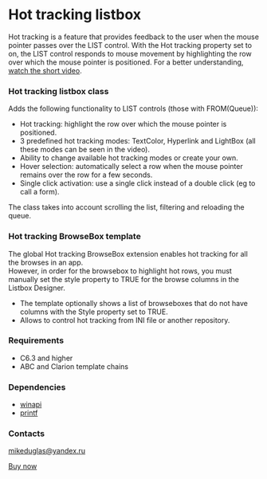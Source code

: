 # Hot tracking listbox

Hot tracking is a feature that provides feedback to the user when the mouse pointer passes over the LIST control. With the Hot tracking property set to on, the LIST control responds to mouse movement by highlighting the row over which the mouse pointer is positioned. For a better understanding, [watch the short video](https://clipchamp.com/watch/oScjswue4LD).
  
### Hot tracking listbox class
Adds the following functionality to LIST controls (those with FROM(Queue)):
- Hot tracking: highlight the row over which the mouse pointer is positioned.
- 3 predefined hot tracking modes: TextColor, Hyperlink and LightBox (all these modes can be seen in the video).
- Ability to change available hot tracking modes or create your own.
- Hover selection: automatically select a row when the mouse pointer remains over the row for a few seconds.
- Single click activation: use a single click instead of a double click (eg to call a form).
  
The class takes into account scrolling the list, filtering and reloading the queue.


### Hot tracking BrowseBox template
The global Hot tracking BrowseBox extension enables hot tracking for all the browses in an app.  
However, in order for the browsebox to highlight hot rows, you must manually set the style property to TRUE for the browse columns in the Listbox Designer.
- The template optionally shows a list of browseboxes that do not have columns with the Style property set to TRUE.
- Allows to control hot tracking from INI file or another repository.


### Requirements
- C6.3 and higher
- ABC and Clarion template chains


### Dependencies
- [winapi](https://github.com/mikeduglas/winapi)
- [printf](https://github.com/mikeduglas/printf)


### Contacts
mikeduglas@yandex.ru

[Buy now](https://www.clarionshop.com/checkout.cfm?pid=1691&q=1)
